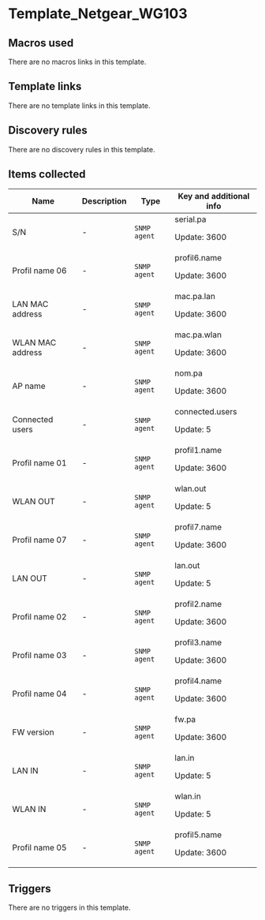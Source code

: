 # Template_Netgear_WG103

## Macros used

There are no macros links in this template.

## Template links

There are no template links in this template.

## Discovery rules

There are no discovery rules in this template.

## Items collected

|Name|Description|Type|Key and additional info|
|----|-----------|----|----|
|S/N|<p>-</p>|`SNMP agent`|serial.pa<p>Update: 3600</p>|
|Profil name 06|<p>-</p>|`SNMP agent`|profil6.name<p>Update: 3600</p>|
|LAN MAC address|<p>-</p>|`SNMP agent`|mac.pa.lan<p>Update: 3600</p>|
|WLAN MAC address|<p>-</p>|`SNMP agent`|mac.pa.wlan<p>Update: 3600</p>|
|AP name|<p>-</p>|`SNMP agent`|nom.pa<p>Update: 3600</p>|
|Connected users|<p>-</p>|`SNMP agent`|connected.users<p>Update: 5</p>|
|Profil name 01|<p>-</p>|`SNMP agent`|profil1.name<p>Update: 3600</p>|
|WLAN OUT|<p>-</p>|`SNMP agent`|wlan.out<p>Update: 5</p>|
|Profil name 07|<p>-</p>|`SNMP agent`|profil7.name<p>Update: 3600</p>|
|LAN OUT|<p>-</p>|`SNMP agent`|lan.out<p>Update: 5</p>|
|Profil name 02|<p>-</p>|`SNMP agent`|profil2.name<p>Update: 3600</p>|
|Profil name 03|<p>-</p>|`SNMP agent`|profil3.name<p>Update: 3600</p>|
|Profil name 04|<p>-</p>|`SNMP agent`|profil4.name<p>Update: 3600</p>|
|FW version|<p>-</p>|`SNMP agent`|fw.pa<p>Update: 3600</p>|
|LAN IN|<p>-</p>|`SNMP agent`|lan.in<p>Update: 5</p>|
|WLAN IN|<p>-</p>|`SNMP agent`|wlan.in<p>Update: 5</p>|
|Profil name 05|<p>-</p>|`SNMP agent`|profil5.name<p>Update: 3600</p>|
## Triggers

There are no triggers in this template.

